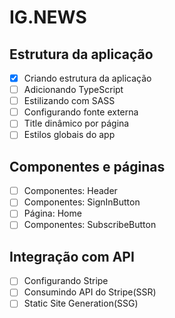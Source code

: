 # IG.NEWS

## Estrutura da aplicação

- [x] Criando estrutura da aplicação
- [ ] Adicionando TypeScript
- [ ] Estilizando com SASS
- [ ] Configurando fonte externa
- [ ] Title dinâmico por página
- [ ] Estilos globais do app

## Componentes e páginas

- [ ] Componentes: Header
- [ ] Componentes: SignInButton
- [ ] Página: Home
- [ ] Componentes: SubscribeButton

## Integração com API

- [ ] Configurando Stripe
- [ ] Consumindo API do Stripe(SSR)
- [ ] Static Site Generation(SSG)
